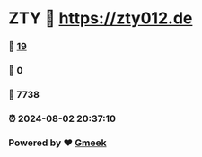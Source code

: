 # ZTY :link: https://zty012.de 
### :page_facing_up: [19](https://zty012.de/tag.html) 
### :speech_balloon: 0 
### :hibiscus: 7738 
### :alarm_clock: 2024-08-02 20:37:10 
### Powered by :heart: [Gmeek](https://github.com/Meekdai/Gmeek)
